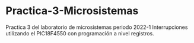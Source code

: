 # Practica-3-Microsistemas
Practica 3 del laboratorio de microsistemas periodo 2022-1
Interrupciones utilizando el PIC18F4550 con programación a nivel registros. 
